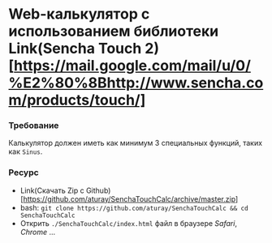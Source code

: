 # Web-калькулятор с использованием библиотеки Link(Sencha Touch​ ​2)[https://mail.google.com/mail/u/0/%E2%80%8Bhttp://www.sencha.com/products/touch/]

### Требование
Калькулятор должен иметь как минимум 3 специальных функций, таких как `Sinus`.

### Ресурс 
+ Link(Скачать Zip с Github)[https://github.com/aturay/SenchaTouchCalc/archive/master.zip]
+ bash: `git clone https://github.com/aturay/SenchaTouchCalc && cd SenchaTouchCalc`
+ Открить `./SenchaTouchCalc/index.html` файл в браузере *Safari*, *Chrome* ... 